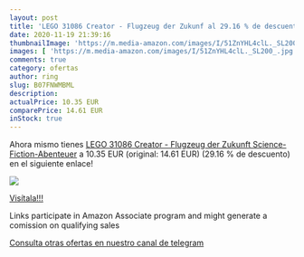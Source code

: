 ```yaml
---
layout: post
title: 'LEGO 31086 Creator - Flugzeug der Zukunf al 29.16 % de descuento'
date: 2020-11-19 21:39:16
thumbnailImage: 'https://m.media-amazon.com/images/I/51ZnYHL4clL._SL200_.jpg'
images: [ 'https://m.media-amazon.com/images/I/51ZnYHL4clL._SL200_.jpg' ]
comments: true
category: ofertas
author: ring
slug: B07FNWMBML
description:
actualPrice: 10.35 EUR
comparePrice: 14.61 EUR
inStock: true
---
```


Ahora mismo tienes [LEGO 31086 Creator - Flugzeug der Zukunft  Science-Fiction-Abenteuer](https://www.amazon.de/dp/B07FNWMBML/?tag=redken02-21) a 10.35 EUR (original: 14.61 EUR) (29.16 %  de descuento) en el siguiente enlace!

[![](https://m.media-amazon.com/images/I/51ZnYHL4clL._SL200_.jpg)](https://www.amazon.de/dp/B07FNWMBML/?tag=redken02-21)

[Visítala!!!](https://www.amazon.de/dp/B07FNWMBML/?tag=redken02-21)

Links participate in Amazon Associate program and might generate a comission on qualifying sales

[Consulta otras ofertas en nuestro canal de telegram](https://t.me/s/ofertas25)
